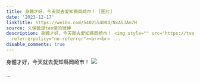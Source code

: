 ```yaml
---
title: 身體才好，今天就去愛知縣岡崎市！ [图片]
date: '2023-12-17'
linkTitle: https://weibo.com/5402554084/NxASJAm7H
source: 久保醬是ten使的微博
description: 身體才好，今天就去愛知縣岡崎市！ <img style="" src="https://tvax4.sinaimg.cn/large/005TCz76gy1hkx5o4e310j30wh0pln2e.jpg"
  referrerpolicy="no-referrer"><br><br> ...
disable_comments: true
---
```

身體才好，今天就去愛知縣岡崎市！ <img style="" src="https://tvax4.sinaimg.cn/large/005TCz76gy1hkx5o4e310j30wh0pln2e.jpg" referrerpolicy="no-referrer"><br><br> ...